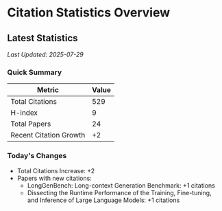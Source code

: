 # Citation Statistics Overview

## Latest Statistics
*Last Updated: 2025-07-29*

### Quick Summary
| Metric | Value |
| ------ | ----- |
| Total Citations | 529 |
| H-index | 9 |
| Total Papers | 24 |
| Recent Citation Growth | +2 |

### Today's Changes
- Total Citations Increase: +2
- Papers with new citations:
  - LongGenBench: Long-context Generation Benchmark: +1 citations
  - Dissecting the Runtime Performance of the Training, Fine-tuning, and Inference of Large Language Models: +1 citations